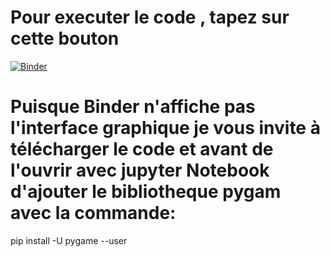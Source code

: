 # Pour executer le code , tapez sur cette bouton 
[![Binder](https://mybinder.org/badge_logo.svg)](https://mybinder.org/v2/gh/ChirineJlidi/Algo_Project/main?filepath=NReines.ipynb)
# Puisque Binder n'affiche pas l'interface graphique je vous invite à télécharger le code et avant de l'ouvrir avec jupyter Notebook d'ajouter le bibliotheque pygam avec la commande:
pip install -U pygame --user
